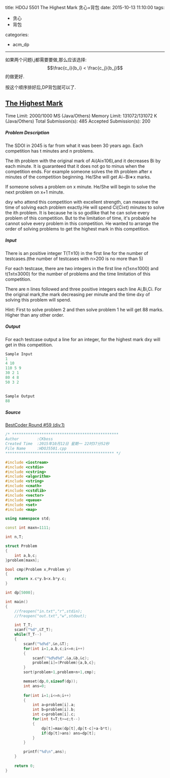 title: HDOJ 5501 The Highest Mark 贪心+背包
date: 2015-10-13 11:10:00
tags:
- 贪心
- 背包

categories:
- acm_dp

---

如果两个问题i,j都需要要做,那么应该选择:
$$\frac{c_i}{b_i} < \frac{c_j}{b_j}$$
的做更好.

按这个顺序排好后,DP背包就可以了.

## [The Highest Mark](http://acm.hdu.edu.cn/showproblem.php?pid=5501)

Time Limit: 2000/1000 MS (Java/Others)    Memory Limit: 131072/131072 K (Java/Others)
Total Submission(s): 485    Accepted Submission(s): 200


##### Problem Description
The SDOI in 2045 is far from what it was been 30 years ago. Each competition has t minutes and n problems.

The ith problem with the original mark of Ai(Ai≤106),and it decreases Bi by each minute. It is guaranteed that it does not go to minus when the competition ends. For example someone solves the ith problem after x minutes of the competition beginning. He/She will get Ai−Bi∗x marks.

If someone solves a problem on x minute. He/She will begin to solve the next problem on x+1 minute.

dxy who attend this competition with excellent strength, can measure the time of solving each problem exactly.He will spend Ci(Ci≤t) minutes to solve the ith problem. It is because he is so godlike that he can solve every problem of this competition. But to the limitation of time, it's probable he cannot solve every problem in this competition. He wanted to arrange the order of solving problems to get the highest mark in this competition.
 

##### Input
There is an positive integer T(T≤10) in the first line for the number of testcases.(the number of testcases with n>200 is no more than 5)

For each testcase, there are two integers in the first line n(1≤n≤1000) and t(1≤t≤3000) for the number of problems and the time limitation of this competition.

There are n lines followed and three positive integers each line Ai,Bi,Ci. For the original mark,the mark decreasing per minute and the time dxy of solving this problem will spend.


Hint:
First to solve problem 2 and then solve problem 1 he will get 88 marks. Higher than any other order.
 

##### Output
For each testcase output a line for an integer, for the highest mark dxy will get in this competition.

```cpp
Sample Input
1
4 10
110 5 9
30 2 1
80 4 8
50 3 2
 

Sample Output
88
```

##### Source
[BestCoder Round #59 (div.1)](http://acm.hdu.edu.cn/search.php?field=problem&key=BestCoder+Round+%2359+%28div.1%29&source=1&searchmode=source)

<!-- more -->

```cpp
/* ***********************************************
Author        :CKboss
Created Time  :2015年10月12日 星期一 22时37分52秒
File Name     :HDOJ5501.cpp
************************************************ */

#include <iostream>
#include <cstdio>
#include <cstring>
#include <algorithm>
#include <string>
#include <cmath>
#include <cstdlib>
#include <vector>
#include <queue>
#include <set>
#include <map>

using namespace std;

const int maxn=1111;

int n,T;

struct Problem
{
	int a,b,c;
}problem[maxn];

bool cmp(Problem x,Problem y)
{
	return x.c*y.b<x.b*y.c;
}

int dp[5000];

int main()
{
    //freopen("in.txt","r",stdin);
    //freopen("out.txt","w",stdout);

	int T_T;
	scanf("%d",&T_T);
	while(T_T--)
	{
		scanf("%d%d",&n,&T);
		for(int i=1,a,b,c;i<=n;i++)
		{
			scanf("%d%d%d",&a,&b,&c);
			problem[i]=(Problem){a,b,c};
		}
		sort(problem+1,problem+n+1,cmp);

		memset(dp,0,sizeof(dp));
		int ans=0;
		
		for(int i=1;i<=n;i++)
		{
			int a=problem[i].a;
			int b=problem[i].b;
			int c=problem[i].c;
			for(int t=T;t>=c;t--)
			{
				dp[t]=max(dp[t],dp[t-c]+a-b*t);
				if(dp[t]>ans) ans=dp[t];
			}
		}

		printf("%d\n",ans);
	}
    
    return 0;
}
```


